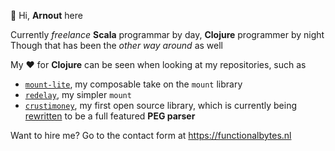 👋 Hi, **Arnout** here

Currently _freelance_ **Scala** programmar by day, **Clojure** programmer by night
Though that has been the _other way around_ as well

My ❤️ for **Clojure** can be seen when looking at my repositories, such as

- [`mount-lite`](https://github.com/aroemers/mount-lite), my composable take on the `mount` library
- [`redelay`](https://github.com/aroemers/redelay), my simpler `mount`
- [`crustimoney`](https://github.com/aroemers/crustimoney), my first open source library, which is currently being [rewritten](https://github.com/aroemers/crustimoney/tree/v2) to be a full featured **PEG parser**

Want to hire me? Go to the contact form at https://functionalbytes.nl

<!---
aroemers/aroemers is a ✨ special ✨ repository because its `README.md` (this file) appears on your GitHub profile.
You can click the Preview link to take a look at your changes.
--->
